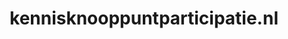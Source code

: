---
layout: post
title: "kennisknooppuntparticipatie.nl"
internal_url: "/dutchgov/kennisknooppuntparticipatie.nl.html"
subdomains_count: 2
all_subdomains_count: 2
urls_count: 2
ssl_rank: 0
http_rank: 70
url_link: /data/kennisknooppuntparticipatie.nl/urls.txt
all_subdomains_link: /data/kennisknooppuntparticipatie.nl/all_subdomains.txt
subdomains_link: /data/kennisknooppuntparticipatie.nl/subdomains.txt
categories: dutchgov
---